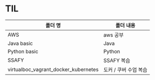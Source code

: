 # TIL
| 폴더 명                              | 폴더 내용             |
| ------------------------------------ | --------------------- |
| AWS                                  | aws 공부              |
| Java basic                           | Java                  |
| Python basic                         | Python                |
| SSAFY                                | SSAFY 복습            |
| virtualboc_vagrant_docker_kubernetes | 도커 / 쿠버 수업 복습 |


